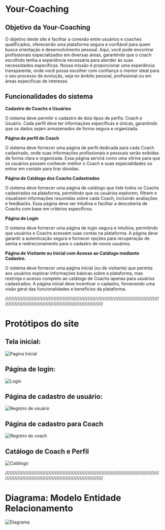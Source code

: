 # Your-Coaching

**<h2>Objetivo da Your-Coaching</h2>**

O objetivo deste site é facilitar a conexão entre usuários e coaches qualificados, oferecendo uma plataforma segura e confiável para quem busca orientação e desenvolvimento pessoal. Aqui, você pode encontrar profissionais especializados em diversas áreas, garantindo que o coach escolhido tenha a experiência necessária para atender às suas necessidades específicas. Nossa missão é proporcionar uma experiência transparente, onde você possa escolher com confiança o mentor ideal para o seu processo de evolução, seja no âmbito pessoal, profissional ou em áreas específicas de interesse.


**<h2>Funcionalidades do sistema</h2>**

**Cadastro de Coachs e Usuários** 

O sistema deve permitir o cadastro de dois tipos de perfis: Coach e Usuário. Cada perfil deve ter informações específicas e únicas, garantindo que os dados sejam armazenados de forma segura e organizada.

**Página de perfil do Coach**

O sistema deve fornecer uma página de perfil dedicada para cada Coach cadastrado, onde suas informações profissionais e pessoais serão exibidas de forma clara e organizada. Essa página servirá como uma vitrine para que os usuários possam conhecer melhor o Coach e suas especialidades ou entrar em contato para tirar dúvidas.

**Página de Catálogo dos Coachs Cadastrados**

O sistema deve fornecer uma página de catálogo que liste todos os Coachs cadastrados na plataforma, permitindo que os usuários explorem, filtrem e visualizem informações resumidas sobre cada Coach, incluindo avaliações e feedbacks. Essa página deve ser intuitiva e facilitar a descoberta de Coachs com base em critérios específicos.

**Página de Login**

O sistema deve fornecer uma página de login segura e intuitiva, permitindo que usuários e Coachs acessem suas contas na plataforma. A página deve garantir a autenticação segura e fornecer opções para recuperação de senha e redirecionamento para o cadastro de novos usuários.

**Página de Visitante ou Inicial com Acesso ao Catálogo mediante Cadastro.**

O sistema deve fornecer uma página inicial (ou de visitante) que permita aos usuários explorar informações básicas sobre a plataforma, mas restrinja o acesso completo ao catálogo de Coachs apenas para usuários cadastrados. A página inicial deve incentivar o cadastro, fornecendo uma visão geral das funcionalidades e benefícios da plataforma.

//////////////////////////////////////////////////////////////////////////////////////////////////////////////////////////////////////////////////////////////////

<h1>Protótipos do site</h1>

<h2>Tela inicial:</h2>

![Pagina Inicial](https://github.com/user-attachments/assets/cc3784cc-0fff-4b6a-a583-5c08b17f765b)

<h2>Página de login:</h2>

![Login](https://github.com/user-attachments/assets/b9d86231-9fd7-4115-ad51-ef6b34af79a0)

<h2>Página de cadastro de usuário:</h2>

![Registro de usuário](https://github.com/user-attachments/assets/94f8bdc5-ec1e-4e1f-a183-6acebe7ca881)

<h2>Página de cadastro para Coach</h2>

![Registro do coach](https://github.com/user-attachments/assets/aa916e8c-6862-4618-8d3b-7358c0c7c8e9)

<h2>Catálogo de Coach e Perfil</h2>

![Catálogo](https://github.com/user-attachments/assets/9e447105-6e38-4850-b995-e795b62b0636)

//////////////////////////////////////////////////////////////////////////////////////////////////////////////////////////////////////////////////////////////////

<h1>Diagrama: Modelo Entidade Relacionamento</h1>

![Diagrama](https://github.com/user-attachments/assets/b0e437fb-496d-4fac-b254-b211702d4557)




